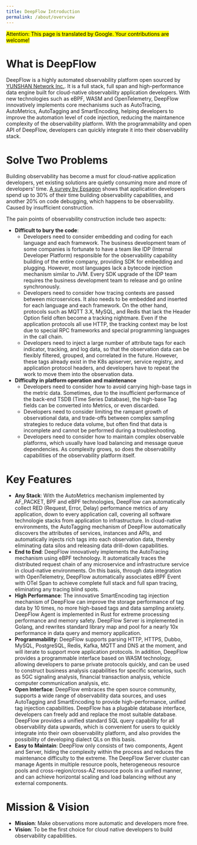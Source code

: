 ```yaml
---
title: DeepFlow Introduction
permalink: /about/overview
---
```


<mark>Attention: This page is translated by Google. Your contributions are welcome!</mark>

# What is DeepFlow

DeepFlow is a highly automated observability platform open sourced by [YUNSHAN Network Inc.](https://yunshan.net). It is a full stack, full span and high-performance data engine built for cloud-native observability application developers. With new technologies such as eBPF, WASM and OpenTelemetry, DeepFlow innovatively implements core mechanisms such as AutoTracing, AutoMetrics, AutoTagging and SmartEncoding, helping developers to improve the automation level of code injection, reducing the maintanence complexity of the observability platform. With the programmability and open API of DeepFlow, developers can quickly integrate it into their observability stack.

# Solve Two Problems

Building observability has become a must for cloud-native application developers, yet existing solutions are quietly consuming more and more of developers' time. [A survey by Epsagon](https://thenewstack.io/observability-takes-too-much-developer-time-so-automate-it/) shows that application developers spend up to 30% of their time building observability capabilities, and another 20% on code debugging, which happens to be observability. Caused by insufficient construction.

The pain points of observability construction include two aspects:
- **Difficult to bury the code**:
  - Developers need to consider embedding and coding for each language and each framework. The business development team of some companies is fortunate to have a team like IDP (Internal Developer Platform) responsible for the observability capability building of the entire company, providing SDK for embedding and plugging. However, most languages lack a bytecode injection mechanism similar to JVM. Every SDK upgrade of the IDP team requires the business development team to release and go online synchronously.
  - Developers need to consider how tracing contexts are passed between microservices. It also needs to be embedded and inserted for each language and each framework. On the other hand, protocols such as MQTT 3.X, MySQL, and Redis that lack the Header Option field often become a tracking nightmare. Even if the application protocols all use HTTP, the tracking context may be lost due to special RPC frameworks and special programming languages in the call chain.
  - Developers need to inject a large number of attribute tags for each indicator, tracking, and log data, so that the observation data can be flexibly filtered, grouped, and correlated in the future. However, these tags already exist in the K8s apiserver, service registry, and application protocol headers, and developers have to repeat the work to move them into the observation data.
- **Difficulty in platform operation and maintenance**
  - Developers need to consider how to avoid carrying high-base tags in the metric data. Sometimes, due to the insufficient performance of the back-end TSDB (Time Series Database), the high-base Tag fields can be converted into Metrics, or even discarded.
  - Developers need to consider limiting the rampant growth of observational data, and trade-offs between complex sampling strategies to reduce data volume, but often find that data is incomplete and cannot be performed during a troubleshooting.
  - Developers need to consider how to maintain complex observable platforms, which usually have load balancing and message queue dependencies. As complexity grows, so does the observability capabilities of the observability platform itself.

# Key Features

- **Any Stack**: With the AutoMetrics mechanism implemented by AF\_PACKET, BPF and eBPF technologies, DeepFlow can automatically collect RED (Request, Error, Delay) performance metrics of any application, down to every application call, covering all software technologie stacks from application to infrastructure. In cloud-native environments, the AutoTagging mechanism of DeepFlow automatically discovers the attributes of services, instances and APIs, and automatically injects rich tags into each observation data, thereby eliminating data silos and releasing data drill-down capabilities.
- **End to End**: DeepFlow innovatively implements the AutoTracing mechanism using eBPF technology. It automatically traces the distributed request chain of any microservice and infrastructure service in cloud-native environments. On this basis, through data integration with OpenTelemetry, DeepFlow automatically associates eBPF Event with OTel Span to achieve complete full stack and full span tracing, eliminating any tracing blind spots.
- **High Performance**: The innovative SmartEncoding tag injection mechanism of DeepFlow can improve the storage performance of tag data by 10 times, no more high-based tags and data sampling anxiety. DeepFlow Agent is implemented in Rust for extreme processing performance and memory safety. DeepFlow Server is implemented in Golang, and rewrites standard library map and pool for a nearly 10x performance in data query and memory application.
- **Programmability**: DeepFlow supports parsing HTTP, HTTPS, Dubbo, MySQL, PostgreSQL, Redis, Kafka, MQTT and DNS at the moment, and will iterate to support more application protocols. In addition, DeepFlow provides a programmable interface based on WASM technology, allowing developers to parse private protocols quickly, and can be used to construct business analysis capabilities for specific scenarios, such as 5GC signaling analysis, financial transaction analysis, vehicle computer communication analysis, etc.
- **Open Interface**: DeepFlow embraces the open source community, supports a wide range of observability data sources, and uses AutoTagging and SmartEncoding to provide high-performance, unified tag injection capabilities. DeepFlow has a plugable database interface, developers can freely add and replace the most suitable database. DeepFlow provides a unified standard SQL query capability for all observability data upwards, which is convenient for users to quickly integrate into their own observability platform, and also provides the possibility of developing dialect QLs on this basis.
- **Easy to Maintain**: DeepFlow only consists of two components, Agent and Server, hiding the complexity within the process and reduces the maintenance difficulty to the extreme. The DeepFlow Server cluster can manage Agents in multiple resource pools, heterogeneous resource pools and cross-region/cross-AZ resource pools in a unified manner, and can achieve horizontal scaling and load balancing without any external components.

# Mission & Vision

- **Mission**: Make observations more automatic and developers more free.
- **Vision**: To be the first choice for cloud native developers to build observability capabilities.
